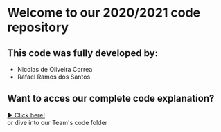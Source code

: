 # Welcome to our 2020/2021 code repository

## This code was fully developed by:

<ul>
	<li>Nicolas de Oliveira Correa</li>
	<li>Rafael Ramos dos Santos</li>
</ul>

## Want to acces our complete code explanation?

<a href="https://github.com/MiSalocin/BahTech-UltimateGoal/tree/main/TeamCode/src/main/java/org/firstinspires/ftc/teamcode" target="_blank"> ▶️ Click here! </a>  
 or dive into our Team's code folder
